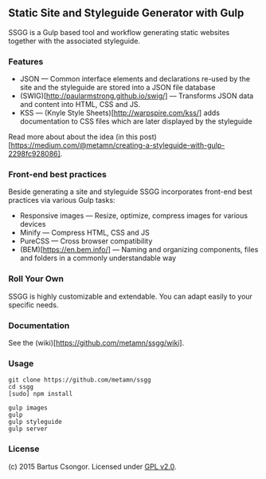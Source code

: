 ## Static Site and Styleguide Generator with Gulp

SSGG is a Gulp based tool and workflow generating static websites together with the associated styleguide.

### Features

* JSON &mdash; Common interface elements and declarations re-used by the site and the styleguide are stored into a JSON file database
* (SWIG)[http://paularmstrong.github.io/swig/] &mdash; Transforms JSON data and content into HTML, CSS and JS.
* KSS &mdash; (Knyle Style Sheets)[http://warpspire.com/kss/] adds documentation to CSS files which are later displayed by the styleguide

Read more about about the idea (in this post)[https://medium.com/@metamn/creating-a-styleguide-with-gulp-2298fc928086].

### Front-end best practices

Beside generating a site and styleguide SSGG incorporates front-end best practices via various Gulp tasks:

* Responsive images &mdash; Resize, optimize, compress images for various devices
* Minify &mdash; Compress HTML, CSS and JS
* PureCSS &mdash; Cross browser compatibility
* (BEM)[https://en.bem.info/] &mdash; Naming and organizing components, files and folders in a commonly understandable way

### Roll Your Own

SSGG is highly customizable and extendable. You can adapt easily to your specific needs.

### Documentation

See the (wiki)[https://github.com/metamn/ssgg/wiki].

### Usage

```
git clone https://github.com/metamn/ssgg
cd ssgg
[sudo] npm install
```

```
gulp images
gulp
gulp styleguide
gulp server
```


### License
(c) 2015 Bartus Csongor. Licensed under [GPL v2.0](http://choosealicense.com/licenses/gpl-2.0/).
